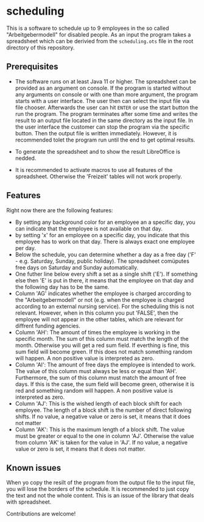 # scheduling

This is a software to schedule up to 9 employees in the so called "Arbeitgebermodell" for disabled people. As an input the program takes a spreadsheet which can be derivied from the ```scheduling.ots``` file in the root directory of this repository.

## Prerequisites

* The software runs on at least Java 11 or higher. The spreadsheet can be provided as an argument on console. If the program is started without any arguments on console or with one than more argument, the program starts with a user interface. The user then can select the input file via file chooser. Afterwards the user can hit ```ENTER``` or use the start button the run the program. The program terminates after some time and writes the result to an output file located in the same directory as the input file. In the user interface the customer can stop the program via the specific button. Then the output file is written immediately. However, it is recommended tolet the program run until the end to get optimal results.

* To generate the spreadsheet and to show the result LibreOffice is nedded.

* It is recommended to activate macros to use all features of the spreadsheet. Otherwise the 'Freizeit' tables will not work properly.

## Features
Right now there are the following features:

* By setting any background color for an employee an a specific day, you can indicate that the employee is not available on that day.
* by setting 'x' for an employee on a specific day, you indicate that this employee has to work on that day. There is always exact one employee per day.
* Below the schedule, you can determine whether a day as a free day ('F' - e.g. Saturday, Sunday, public holiday). The spreadsheet comüputes free days on Saturday and Sunday automatically.
* One futher line below every shift a set as a single shift ('E'). If something else then 'E' is put in there, it means that the employee on that day and the following day has to be the same.
* Column 'AG' indicates whether the employee is charged arccording to the "Arbeitgebermodell" or not (e.g. when the employee is charged according to an external nursing service). For the scheduling this is not relevant. However, when in this column you put 'FALSE', then the employee will not appear in the other tables, which are relevant for diffrent funding agencies.
* Column 'AH': The amount of times the employee is working in the specific month. The sum of this column must match the length of the month. Otherwise you will get a red sum field. If everthing is fine, this sum field will become green. If this does not match something random will happen. A non positive value is interpreted as zero.
* Column 'AI': The amount of free days the employee is intended to work. The value of this column must always be less or equal than 'AH'. Furthermore, the sum of this column must match the amount of free days. If this is the case, the sum field will become green, otherwise it is red and something random will happen. A non positive value is interpreted as zero.
* Column 'AJ': This is the wished length of each block shift for each employee. The length of a block shift is the number of direct following shifts. If no value, a negative value or zero is set, it means that it does not matter
* Column 'AK': This is the maximum length of a block shift. The value must be greater or equal to the one in column 'AJ'. Otherwise the value from column 'AK' is taken for the value in 'AJ'. If no value, a negative value or zero is set, it means that it does not matter.

## Known issues

When yo copy the resilt of the program from the output file to the input file, you will lose the borders of the schedule. It is recommended to just copy the text and not the whole content. This is an issue of the library that deals with spreadsheet.

Contributions are welcome!